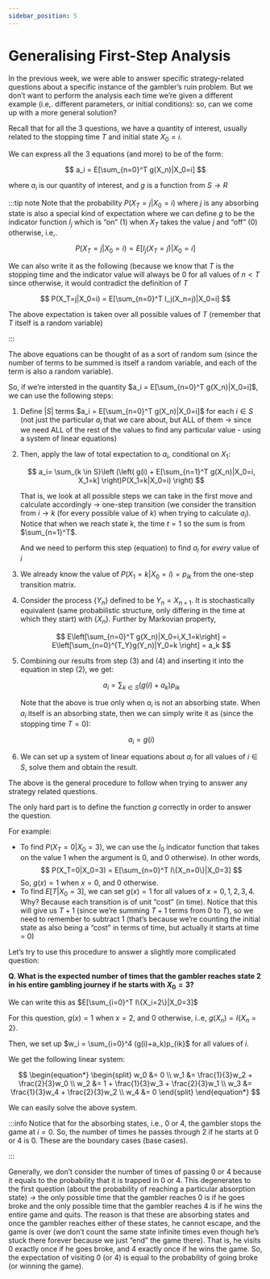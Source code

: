 ```yaml
---
sidebar_position: 5
---
```


# Generalising First-Step Analysis

In the previous week, we were able to answer specific strategy-related questions about a specific instance of the gambler’s ruin problem. But we don’t want to perform the analysis each time we’re given a different example (i.e,. different parameters, or initial conditions): so, can we come up with a more general solution?

Recall that for all the 3 questions, we have a quantity of interest, usually related to the stopping time $T$ and initial state $X_0=i$.

We can express all the 3 equations (and more) to be of the form:

$$
a_i = E[\sum_{n=0}^T g(X_n)|X_0=i]
$$

where $a_i$ is our quantity of interest, and $g$ is a function from $S \to R$

:::tip note
Note that the probability $P(X_T=j|X_0=i)$ where $j$ is any absorbing state is also a special kind of expectation where we can define $g$ to be the indicator function $I_j$ which is “on” (1) when $X_T$ takes the value $j$ and “off” (0) otherwise, i.e,.

$$
P(X_T=j|X_0=i) = E[I_j(X_T=j)|X_0=i]
$$

We can also write it as the following (because we know that $T$ is the stopping time and the indicator value will always be $0$ for all values of $n < T$ since otherwise, it would contradict the definition of $T$

$$
P(X_T=j|X_0=i) = E[\sum_{n=0}^T I_j(X_n=j)|X_0=i]
$$

The above expectation is taken over all possible values of $T$ (remember that $T$ itself is a random variable)

:::

The above equations can be thought of as a sort of random sum (since the number of terms to be summed is itself a random variable, and each of the term is also a random variable).

So, if we’re intersted in the quantity $a_i = E[\sum_{n=0}^T g(X_n)|X_0=i]$, we can use the following steps:

1. Define $|S|$ terms $a_i = E[\sum_{n=0}^T g(X_n)|X_0=i]$ for each $i \in S$ (not just the particular $a_i$ that we care about, but ALL of them → since we need ALL of the rest of the values to find any particular value - using a system of linear equations)
2. Then, apply the law of total expectation to $a_i$, conditional on $X_1$:

   $$
   a_i= \sum_{k \in S}\left (\left( g(i) + E[\sum_{n=1}^T g(X_n)|X_0=i, X_1=k] \right)P(X_1=k|X_0=i) \right)
   $$

   That is, we look at all possible steps we can take in the first move and calculate accordingly → one-step transition (we consider the transition from $i \to k$ (for every possible value of $k$) when trying to calculate $a_i$). Notice that when we reach state $k$, the time $t=1$ so the sum is from $\sum_{n=1}^T$.

   And we need to perform this step (equation) to find $a_i$ for _every_ value of $i$

3. We already know the value of $P(X_1=k|X_0=i) = p_{ik}$ from the one-step transition matrix.
4. Consider the process $\{Y_n\}$ defined to be $Y_n=X_{n+1}$. It is stochastically equivalent (same probabilistic structure, only differing in the time at which they start) with $\{X_n\}$. Further by Markovian property,

   $$
   E\left[\sum_{n=0}^T g(X_n)|X_0=i,X_1=k\right] = E\left[\sum_{n=0}^{T_Y}g(Y_n)|Y_0=k \right] = a_k
   $$

5. Combining our results from step (3) and (4) and inserting it into the equation in step (2), we get:

   $$
   a_i = \sum_{k \in S}(g(i) + a_k)p_{ik}
   $$

   Note that the above is true only when $a_i$ is not an absorbing state. When $a_i$ itself is an absorbing state, then we can simply write it as (since the stopping time $T=0$):

   $$
   a_i = g(i)
   $$

6. We can set up a system of linear equations about $a_i$ for all values of $i \in S$, solve them and obtain the result.

The above is the general procedure to follow when trying to answer any strategy related questions.

The only hard part is to define the function $g$ correctly in order to answer the question.

For example:

- To find $P(X_T=0|X_0=3)$, we can use the $I_0$ indicator function that takes on the value $1$ when the argument is $0$, and $0$ otherwise). In other words,
  $$
  P(X_T=0|X_0=3) = E[\sum_{n=0}^T I\{X_n=0\}|X_0=3]
  $$
  So, $g(x) = 1$ when $x=0$, and $0$ otherwise.
- To find $E[T|X_0=3]$, we can set $g(x)= 1$ for all values of $x=0,1,2,3,4$. Why? Because each transition is of unit “cost” (in time).
  Notice that this will give us $T+1$ (since we’re summing $T+1$ terms from $0$ to $T$), so we need to remember to subtract $1$ (that’s because we’re counting the initial state as also being a “cost” in terms of time, but actually it starts at time = 0)

Let’s try to use this procedure to answer a slightly more complicated question:

**Q. What is the expected number of times that the gambler reaches state $2$ in his entire gambling journey if he starts with $X_0=3$?**

We can write this as $E[\sum_{i=0}^T I\{X_i=2\}|X_0=3]$

For this question, $g(x) = 1$ when $x=2$, and $0$ otherwise, i..e, $g(X_n) = I\{X_n=2\}$.

Then, we set up $w_i = \sum_{i=0}^4 (g(i)+a_k)p_{ik}$ for all values of $i$.

We get the following linear system:

$$
\begin{equation*}
\begin{split}
w_0 &= 0 \\
w_1 &= \frac{1}{3}w_2 + \frac{2}{3}w_0 \\
w_2 &= 1 + \frac{1}{3}w_3 + \frac{2}{3}w_1 \\
w_3 &= \frac{1}{3}w_4 + \frac{2}{3}w_2 \\
w_4 &= 0
\end{split}
\end{equation*}
$$

We can easily solve the above system.

:::info
Notice that for the absorbing states, i.e., $0$ or $4$, the gambler stops the game at $i=0$. So, the number of times he passes through 2 if he starts at 0 or 4 is 0. These are the boundary cases (base cases).

:::

Generally, we don’t consider the number of times of passing 0 or 4 because it equals to the probability that it is trapped in 0 or 4. This degenerates to the first question (about the probability of reaching a particular absorption state) → the only possible time that the gambler reaches 0 is if he goes broke and the only possible time that the gambler reaches 4 is if he wins the entire game and quits. The reason is that these are absorbing states and once the gambler reaches either of these states, he cannot escape, and the game is over (we don’t count the same state infinite times even though he’s stuck there forever because we just “end” the game there). That is, he visits 0 exactly once if he goes broke, and 4 exactly once if he wins the game. So, the expectation of visiting 0 (or 4) is equal to the probability of going broke (or winning the game).
